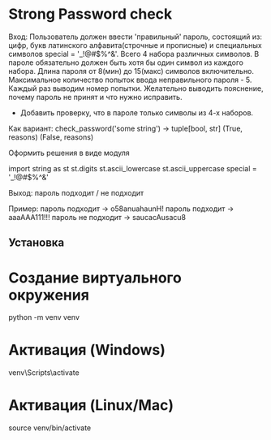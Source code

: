 
# Strong Password check
Вход:
Пользователь должен ввести 'правильный' пароль, состоящий из:
цифр, букв латинского алфавита(строчные и прописные) и
специальных символов  special = '_!@#$%^&'.
Всего 4 набора различных символов.
В пароле обязательно должен быть хотя бы один символ из каждого набора.
Длина пароля от 8(мин) до 15(макс) символов включительно.
Максимальное количество попыток ввода неправильного пароля - 5.
Каждый раз выводим номер попытки.
Желательно выводить пояснение, почему пароль не принят и
что нужно исправить.

* Добавить проверку, что в пароле только символы из 4-х наборов.

Как вариант:
check_password('some string') -> tuple[bool, str]
(True, reasons)
(False, reasons)


Оформить решения в виде модуля

import string as st
st.digits
st.ascii_lowercase
st.ascii_uppercase
special = '_!@#$%^&'

Выход:
пароль подходит / не подходит

Пример:
пароль подходит -> o58anuahaunH!
пароль подходит -> aaaAAA111!!!
пароль не подходит -> saucacAusacu8


## Установка

# Создание виртуального окружения
python -m venv venv

# Активация (Windows)
venv\Scripts\activate

# Активация (Linux/Mac)
source venv/bin/activate
